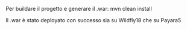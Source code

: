 Per buildare il progetto e generare il .war:
                                            mvn clean install 

Il .war è stato deployato con successo sia su Wildfly18 che su Payara5 